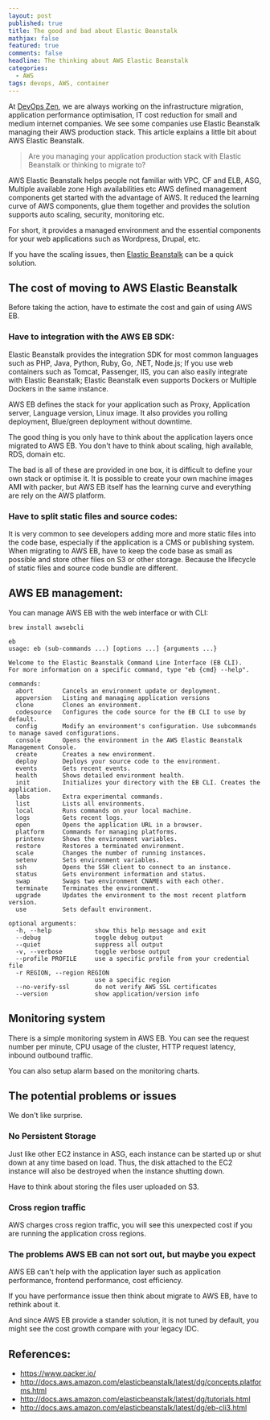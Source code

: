 ```yaml
---
layout: post
published: true
title: The good and bad about Elastic Beanstalk
mathjax: false
featured: true
comments: false
headline: The thinking about AWS Elastic Beanstalk
categories: 
  - AWS
tags: devops, AWS, container
---
```


At [DevOps Zen](https://www.devopszen.com/), we are always working on the infrastructure migration, application performance optimisation, IT cost reduction for small and medium internet companies. We see some companies use Elastic Beanstalk managing their AWS production stack. This article explains a little bit about AWS Elastic Beanstalk.

> Are you managing your application production stack with Elastic Beanstalk or thinking to migrate to?

AWS Elastic Beanstalk helps people not familiar with VPC, CF and ELB, ASG, Multiple available zone High availabilities etc AWS defined management components get started with the advantage of AWS. It reduced the learning curve of AWS components, glue them together and provides the solution supports auto scaling, security, monitoring etc. 

For short, it provides a managed environment and the essential components for your web applications such as Wordpress, Drupal, etc.

If you have the scaling issues, then [Elastic Beanstalk](https://www.devopszen.com/aws-elastic-beanstalk) can be a quick solution.

## The cost of moving to AWS Elastic Beanstalk

Before taking the action, have to estimate the cost and gain of using AWS EB.

### Have to integration with the AWS EB SDK:

Elastic Beanstalk provides the integration SDK for most common languages such as PHP, Java, Python, Ruby, Go, .NET, Node.js;
If you use web containers such as Tomcat, Passenger, IIS, you can also easily integrate with Elastic Beanstalk;
Elastic Beanstalk even supports Dockers or Multiple Dockers in the same instance.

AWS EB defines the stack for your application such as Proxy, Application server, Language version, Linux image. It also provides you rolling deployment, Blue/green deployment without downtime.

The good thing is you only have to think about the application layers once migrated to AWS EB. You don't have to think about scaling, high available, RDS, domain etc.

The bad is all of these are provided in one box, it is difficult to define your own stack or optimise it. It is possible to create your own machine images AMI with packer, but AWS EB itself has the learning curve and everything are rely on the AWS platform. 

### Have to split static files and source codes:

It is very common to see developers adding more and more static files into the code base, especially if the application is a CMS or publishing system. When migrating to AWS EB, have to keep the code base as small as possible and store other files on S3 or other storage. Because the lifecycle of static files and source code bundle are different.

## AWS EB management:

You can manage AWS EB with the web interface or with CLI:

```
brew install awsebcli
```

```
eb
usage: eb (sub-commands ...) [options ...] {arguments ...}

Welcome to the Elastic Beanstalk Command Line Interface (EB CLI).
For more information on a specific command, type "eb {cmd} --help".

commands:
  abort        Cancels an environment update or deployment.
  appversion   Listing and managing application versions
  clone        Clones an environment.
  codesource   Configures the code source for the EB CLI to use by default.
  config       Modify an environment's configuration. Use subcommands to manage saved configurations.
  console      Opens the environment in the AWS Elastic Beanstalk Management Console.
  create       Creates a new environment.
  deploy       Deploys your source code to the environment.
  events       Gets recent events.
  health       Shows detailed environment health.
  init         Initializes your directory with the EB CLI. Creates the application.
  labs         Extra experimental commands.
  list         Lists all environments.
  local        Runs commands on your local machine.
  logs         Gets recent logs.
  open         Opens the application URL in a browser.
  platform     Commands for managing platforms.
  printenv     Shows the environment variables.
  restore      Restores a terminated environment.
  scale        Changes the number of running instances.
  setenv       Sets environment variables.
  ssh          Opens the SSH client to connect to an instance.
  status       Gets environment information and status.
  swap         Swaps two environment CNAMEs with each other.
  terminate    Terminates the environment.
  upgrade      Updates the environment to the most recent platform version.
  use          Sets default environment.

optional arguments:
  -h, --help            show this help message and exit
  --debug               toggle debug output
  --quiet               suppress all output
  -v, --verbose         toggle verbose output
  --profile PROFILE     use a specific profile from your credential file
  -r REGION, --region REGION
                        use a specific region
  --no-verify-ssl       do not verify AWS SSL certificates
  --version             show application/version info
```

## Monitoring system

There is a simple monitoring system in AWS EB. You can see the request number per minute, CPU usage of the cluster, HTTP request latency, inbound outbound traffic.

You can also setup alarm based on the monitoring charts.

## The potential problems or issues

We don't like surprise.

### No Persistent Storage

Just like other EC2 instance in ASG, each instance can be started up or shut down at any time based on load. Thus, the disk attached to the EC2 instance will also be destroyed when the instance shutting down.

Have to think about storing the files user uploaded on S3.

### Cross region traffic

AWS charges cross region traffic, you will see this unexpected cost if you are running the application cross regions.

### The problems AWS EB can not sort out, but maybe you expect

AWS EB can't help with the application layer such as application performance, frontend performance, cost efficiency.

If you have performance issue then think about migrate to AWS EB, have to rethink about it.

And since AWS EB provide a stander solution, it is not tuned by default, you might see the cost growth compare with your legacy IDC.


## References:

* https://www.packer.io/
* http://docs.aws.amazon.com/elasticbeanstalk/latest/dg/concepts.platforms.html
* http://docs.aws.amazon.com/elasticbeanstalk/latest/dg/tutorials.html
* http://docs.aws.amazon.com/elasticbeanstalk/latest/dg/eb-cli3.html

